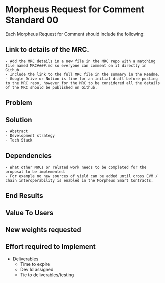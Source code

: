 # Morpheus Request for Comment Standard 00

Each Morpheus Request for Comment should include the following:	

## Link to details of the MRC.
	
	- Add the MRC details in a new file in the MRC repo with a matching file named MRC####.md so everyone can comment on it directly in Github.
	- Include the link to the full MRC file in the summary in the Readme. 
	- Google Drive or Notion is fine for an initial draft before posting to the MRC repo, however for the MRC to be considered all the details of the MRC should be published on Github.

## Problem

## Solution
	- Abstract
	- Development strategy
	- Tech Stack

## Dependencies
	- What other MRCs or related work needs to be completed for the proposal to be implemented.
	- For example no new sources of yield can be added until cross EVM / chain interoperability is enabled in the Morpheus Smart Contracts.

## End Results

## Value To Users

## New weights requested
	
## Effort required to Implement
  - Deliverables
	- Time to expire
	- Dev Id assigned
	- Tie to deliverables/testing

